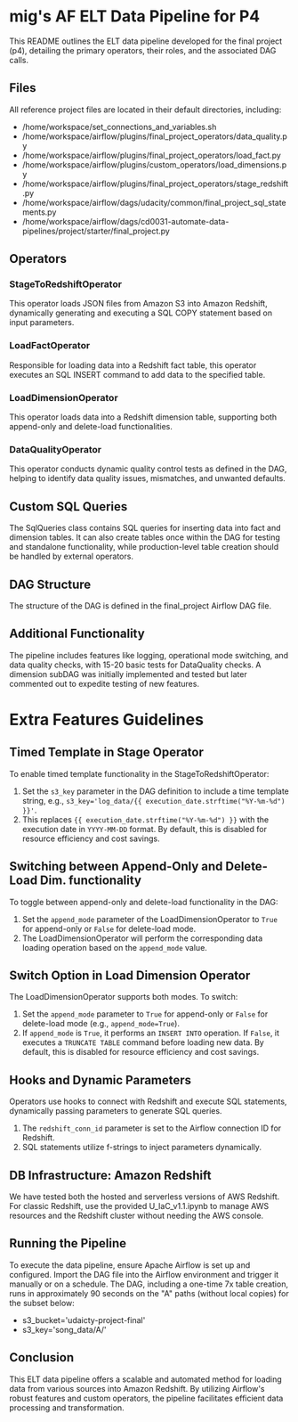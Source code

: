 # mig's AF ELT Data Pipeline for P4

This README outlines the ELT data pipeline developed for the final project (p4), detailing the primary operators, their roles, and the associated DAG calls.

## Files

All reference project files are located in their default directories, including:

- /home/workspace/set_connections_and_variables.sh
- /home/workspace/airflow/plugins/final_project_operators/data_quality.py
- /home/workspace/airflow/plugins/final_project_operators/load_fact.py
- /home/workspace/airflow/plugins/custom_operators/load_dimensions.py
- /home/workspace/airflow/plugins/final_project_operators/stage_redshift.py
- /home/workspace/airflow/dags/udacity/common/final_project_sql_statements.py
- /home/workspace/airflow/dags/cd0031-automate-data-pipelines/project/starter/final_project.py

## Operators

### StageToRedshiftOperator

This operator loads JSON files from Amazon S3 into Amazon Redshift, dynamically generating and executing a SQL COPY statement based on input parameters.

### LoadFactOperator

Responsible for loading data into a Redshift fact table, this operator executes an SQL INSERT command to add data to the specified table.

### LoadDimensionOperator

This operator loads data into a Redshift dimension table, supporting both append-only and delete-load functionalities.

### DataQualityOperator

This operator conducts dynamic quality control tests as defined in the DAG, helping to identify data quality issues, mismatches, and unwanted defaults.

## Custom SQL Queries

The SqlQueries class contains SQL queries for inserting data into fact and dimension tables. It can also create tables once within the DAG for testing and standalone functionality, while production-level table creation should be handled by external operators.

## DAG Structure

The structure of the DAG is defined in the final_project Airflow DAG file.

## Additional Functionality

The pipeline includes features like logging, operational mode switching, and data quality checks, with 15-20 basic tests for DataQuality checks. A dimension subDAG was initially implemented and tested but later commented out to expedite testing of new features.

# Extra Features Guidelines

## Timed Template in Stage Operator

To enable timed template functionality in the StageToRedshiftOperator:

1. Set the `s3_key` parameter in the DAG definition to include a time template string, e.g., `s3_key='log_data/{{ execution_date.strftime("%Y-%m-%d") }}'`.
2. This replaces `{{ execution_date.strftime("%Y-%m-%d") }}` with the execution date in `YYYY-MM-DD` format. By default, this is disabled for resource efficiency and cost savings.

## Switching between Append-Only and Delete-Load Dim. functionality

To toggle between append-only and delete-load functionality in the DAG:

1. Set the `append_mode` parameter of the LoadDimensionOperator to `True` for append-only or `False` for delete-load mode.
2. The LoadDimensionOperator will perform the corresponding data loading operation based on the `append_mode` value.

## Switch Option in Load Dimension Operator

The LoadDimensionOperator supports both modes. To switch:

1. Set the `append_mode` parameter to `True` for append-only or `False` for delete-load mode (e.g., `append_mode=True`).
2. If `append_mode` is `True`, it performs an `INSERT INTO` operation. If `False`, it executes a `TRUNCATE TABLE` command before loading new data.
   By default, this is disabled for resource efficiency and cost savings.

## Hooks and Dynamic Parameters

Operators use hooks to connect with Redshift and execute SQL statements, dynamically passing parameters to generate SQL queries.

1. The `redshift_conn_id` parameter is set to the Airflow connection ID for Redshift.
2. SQL statements utilize f-strings to inject parameters dynamically.

## DB Infrastructure: Amazon Redshift

We have tested both the hosted and serverless versions of AWS Redshift. For classic Redshift, use the provided U_IaC_v1.1.ipynb to manage AWS resources and the Redshift cluster without needing the AWS console.

## Running the Pipeline

To execute the data pipeline, ensure Apache Airflow is set up and configured. Import the DAG file into the Airflow environment and trigger it manually or on a schedule. The DAG, including a one-time 7x table creation, runs in approximately 90 seconds on the "A" paths (without local copies) for the subset below:

- s3_bucket='udaicty-project-final'
- s3_key='song_data/A/'

## Conclusion

This ELT data pipeline offers a scalable and automated method for loading data from various sources into Amazon Redshift. By utilizing Airflow's robust features and custom operators, the pipeline facilitates efficient data processing and transformation.
